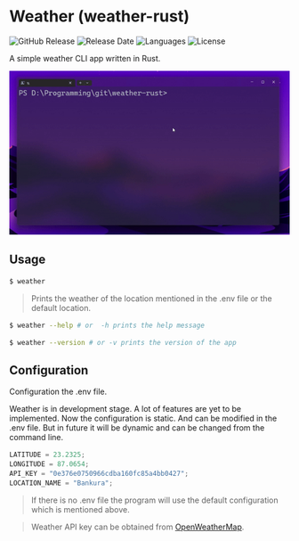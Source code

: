 # Weather (weather-rust)

![GitHub Release](https://img.shields.io/github/v/release/codeAbinash/weather-rust)
![Release Date](https://img.shields.io/github/release-date/codeabinash/weather-rust)
![Languages](https://img.shields.io/github/languages/top/codeabinash/weather-rust)
![License](https://img.shields.io/github/license/codeAbinash/weather-rust)

A simple weather CLI app written in Rust.


![Demo](images/demo.gif)

## Usage

```bash
$ weather
```

> Prints the weather of the location mentioned in the .env file or the default location.

```bash
$ weather --help # or  -h prints the help message
```

```bash
$ weather --version # or -v prints the version of the app
```

## Configuration

Configuration the .env file.

Weather is in development stage. A lot of features are yet to be implemented. Now the configuration is static. And can be modified in the .env file. But in future it will be dynamic and can be changed from the command line.

```js
LATITUDE = 23.2325;
LONGITUDE = 87.0654;
API_KEY = "0e376e0750966cdba160fc85a4bb0427";
LOCATION_NAME = "Bankura";
```

> If there is no .env file the program will use the default configuration which is mentioned above.

> Weather API key can be obtained from [OpenWeatherMap](https://openweathermap.org/).

